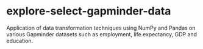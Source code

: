# explore-select-gapminder-data
Application of data transformation techniques using NumPy and Pandas on various Gapminder datasets such as employment, life expectancy, GDP and education.
